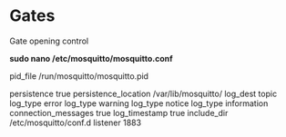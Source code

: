 # Gates
Gate opening control

**sudo nano /etc/mosquitto/mosquitto.conf**

pid_file /run/mosquitto/mosquitto.pid

persistence true
persistence_location /var/lib/mosquitto/
log_dest topic
log_type error
log_type warning
log_type notice
log_type information
connection_messages true
log_timestamp true
include_dir /etc/mosquitto/conf.d
listener 1883
